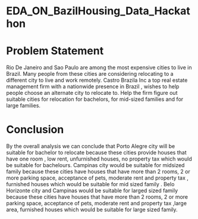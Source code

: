 # EDA_ON_BazilHousing_Data_Hackathon
# Problem Statement
Rio De Janeiro and Sao Paulo are among the most expensive cities to live in Brazil. Many people from these cities are considering relocating to a different city to live and work remotely.
Castro Brazila Inc a top real estate management firm with a nationwide presence in Brazil , wishes to help people choose an alternate city to relocate to. 
Help the firm figure out suitable cities for relocation for bachelors, for mid-sized families and for large families.

# Conclusion
By the overall analysis we can conclude that Porto Alegre city will be suitable for bachelor to relocate because these cities provide houses that have one room , low rent, unfurnished houses, no property tax which would be suitable for bachelours.
Campinas city would be suitable for midsized family because these cities have houses that have  more than 2 rooms, 2 or more parking space, acceptance of pets, moderate rent and property tax , furnished houses which would be suitable for mid sized family  .
Belo Horizonte city and Campinas would be suitable for larged sized family because these cities have houses that have  more than 2 rooms, 2 or more parking space, acceptance of pets, moderate rent and property tax ,large area, furnished houses which would be suitable for large sized family.

